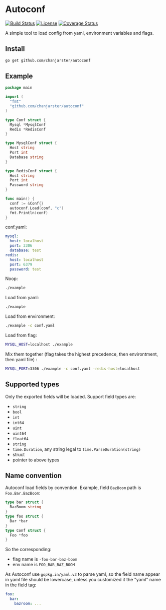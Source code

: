 # Autoconf

[![Build Status](https://travis-ci.com/chanjarster/autoconf.svg?branch=master)](https://travis-ci.com/chanjarster/autoconf)
[![License](https://img.shields.io/badge/license-Apache%202-4EB1BA.svg)](https://www.apache.org/licenses/LICENSE-2.0.html)
[![Coverage Status](https://coveralls.io/repos/github/chanjarster/autoconf/badge.svg?branch=master)](https://coveralls.io/github/chanjarster/autoconf?branch=master)

A simple tool to load config from yaml, environment variables and flags. 

## Install

```bash
go get github.com/chanjarster/autoconf
```

## Example

```go
package main

import (
  "fmt"
  "github.com/chanjarster/autoconf"
)

type Conf struct {
  Mysql *MysqlConf
  Redis *RedisConf
}

type MysqlConf struct {
  Host string
  Port int
  Database string
}

type RedisConf struct {
  Host string
  Port int
  Password string
}

func main() {
  conf := &Conf{}
  autoconf.Load(conf, "c")
  fmt.Println(conf)
}
```

conf.yaml:

```yaml
mysql:
  host: localhost
  port: 3306
  database: test
redis:
  host: localhost
  port: 6379
  password: test
```

Noop:

```bash
./example
```

Load from yaml:

```bash
./example
```

Load from environment:

```bash
./example -c conf.yaml
```

Load from flag:

```bash
MYSQL_HOST=localhost ./example
```

Mix them together (flag takes the highest precedence, then environtment, then yaml file) :

```bash
MYSQL_PORT=3306 ./example -c conf.yaml -redis-host=localhost
```

## Supported types

Only the exported fields will be loaded. Support field types are:

* `string`
* `bool`
* `int`
* `int64`
* `uint`
* `uint64`
* `float64`
* `string`
* `time.Duration`, any string legal to `time.ParseDuration(string)`
* struct
* pointer to above types

## Name convention

 Autoconf load fields by convention. Example, field `BazBoom` path is `Foo.Bar.BazBoom`:

```go
type bar struct {
  BazBoom string
}
type foo struct {
  Bar *bar
}
type Conf struct {
  Foo *foo
}
```

So the corresponding:

* flag name is `-foo-bar-baz-boom`
* env name is `FOO_BAR_BAZ_BOOM`

As Autoconf use `gopkg.in/yaml.v3` to parse yaml, so the field name appear in yaml file should be lowercase, unless you customized it the "yaml" name in the field tag:

```yaml
foo:
  bar:
    bazroom: ...
```

